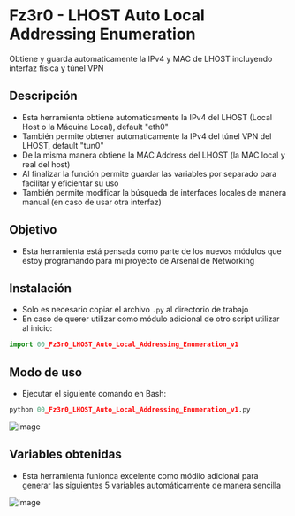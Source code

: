 # Fz3r0 - LHOST Auto Local Addressing Enumeration
Obtiene y guarda automaticamente la IPv4 y MAC de LHOST incluyendo interfaz física y túnel VPN

## Descripción

- Esta herramienta obtiene automaticamente la IPv4 del LHOST (Local Host o la Máquina Local), default "eth0"     
- También permite obtener automaticamente la IPv4 del túnel VPN del LHOST, default "tun0"                        
- De la misma manera obtiene la MAC Address del LHOST (la MAC local y real del host)                             
- Al finalizar la función permite guardar las variables por separado para facilitar y eficientar su uso          
- También permite modificar la búsqueda de interfaces locales de manera manual (en caso de usar otra interfaz)  

## Objetivo

- Esta herramienta está pensada como parte de los nuevos módulos que estoy programando para mi proyecto de Arsenal de Networking

## Instalación

- Solo es necesario copiar el archivo `.py` al directorio de trabajo
- En caso de querer utilizar como módulo adicional de otro script utilizar al inicio:

```py
import 00_Fz3r0_LHOST_Auto_Local_Addressing_Enumeration_v1
```


## Modo de uso

- Ejecutar el siguiente comando en Bash:

```py
python 00_Fz3r0_LHOST_Auto_Local_Addressing_Enumeration_v1.py
```
![image](https://user-images.githubusercontent.com/94720207/210156099-162f3d9d-dcb8-4cbc-820e-8769fa688c4f.png)

## Variables obtenidas

- Esta herramienta funionca excelente como módilo adicional para generar las siguientes 5 variables automáticamente de manera sencilla

![image](https://user-images.githubusercontent.com/94720207/210156178-f085f63f-5b41-46ba-85e4-05a5074a8343.png)


